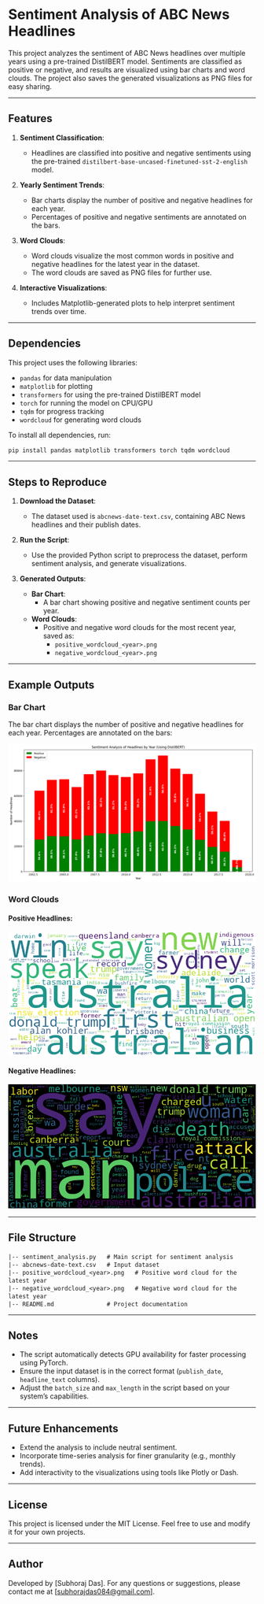 # Sentiment Analysis of ABC News Headlines

This project analyzes the sentiment of ABC News headlines over multiple years using a pre-trained DistilBERT model. Sentiments are classified as positive or negative, and results are visualized using bar charts and word clouds. The project also saves the generated visualizations as PNG files for easy sharing.

---

## Features

1. **Sentiment Classification**:

   - Headlines are classified into positive and negative sentiments using the pre-trained `distilbert-base-uncased-finetuned-sst-2-english` model.

2. **Yearly Sentiment Trends**:

   - Bar charts display the number of positive and negative headlines for each year.
   - Percentages of positive and negative sentiments are annotated on the bars.

3. **Word Clouds**:

   - Word clouds visualize the most common words in positive and negative headlines for the latest year in the dataset.
   - The word clouds are saved as PNG files for further use.

4. **Interactive Visualizations**:
   - Includes Matplotlib-generated plots to help interpret sentiment trends over time.

---

## Dependencies

This project uses the following libraries:

- `pandas` for data manipulation
- `matplotlib` for plotting
- `transformers` for using the pre-trained DistilBERT model
- `torch` for running the model on CPU/GPU
- `tqdm` for progress tracking
- `wordcloud` for generating word clouds

To install all dependencies, run:

```bash
pip install pandas matplotlib transformers torch tqdm wordcloud
```

---

## Steps to Reproduce

1. **Download the Dataset**:

   - The dataset used is `abcnews-date-text.csv`, containing ABC News headlines and their publish dates.

2. **Run the Script**:

   - Use the provided Python script to preprocess the dataset, perform sentiment analysis, and generate visualizations.

3. **Generated Outputs**:
   - **Bar Chart**:
     - A bar chart showing positive and negative sentiment counts per year.
   - **Word Clouds**:
     - Positive and negative word clouds for the most recent year, saved as:
       - `positive_wordcloud_<year>.png`
       - `negative_wordcloud_<year>.png`

---

## Example Outputs

### Bar Chart

The bar chart displays the number of positive and negative headlines for each year. Percentages are annotated on the bars:

![Sentiment Bar Chart](plot1.png)

### Word Clouds

#### Positive Headlines:

![Positive Word Cloud](positive_wordcloud_2019.png)

#### Negative Headlines:

![Negative Word Cloud](negative_wordcloud_2019.png)

---

## File Structure

```
|-- sentiment_analysis.py   # Main script for sentiment analysis
|-- abcnews-date-text.csv   # Input dataset
|-- positive_wordcloud_<year>.png   # Positive word cloud for the latest year
|-- negative_wordcloud_<year>.png   # Negative word cloud for the latest year
|-- README.md               # Project documentation
```

---

## Notes

- The script automatically detects GPU availability for faster processing using PyTorch.
- Ensure the input dataset is in the correct format (`publish_date`, `headline_text` columns).
- Adjust the `batch_size` and `max_length` in the script based on your system’s capabilities.

---

## Future Enhancements

- Extend the analysis to include neutral sentiment.
- Incorporate time-series analysis for finer granularity (e.g., monthly trends).
- Add interactivity to the visualizations using tools like Plotly or Dash.

---

## License

This project is licensed under the MIT License. Feel free to use and modify it for your own projects.

---

## Author

Developed by [Subhoraj Das]. For any questions or suggestions, please contact me at [subhorajdas084@gmail.com].
